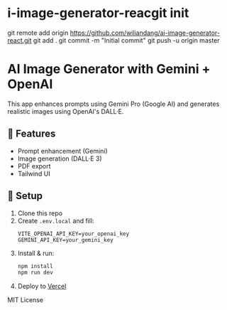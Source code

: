 # i-image-generator-reacgit init
git remote add origin https://github.com/wiliandang/ai-image-generator-react.git
git add .
git commit -m "Initial commit"
git push -u origin master
# AI Image Generator with Gemini + OpenAI

This app enhances prompts using Gemini Pro (Google AI) and generates realistic images using OpenAI's DALL·E.

## 🚀 Features
- Prompt enhancement (Gemini)
- Image generation (DALL·E 3)
- PDF export
- Tailwind UI

## 🧪 Setup
1. Clone this repo
2. Create `.env.local` and fill:
   ```
   VITE_OPENAI_API_KEY=your_openai_key
   GEMINI_API_KEY=your_gemini_key
   ```
3. Install & run:
   ```bash
   npm install
   npm run dev
   ```
4. Deploy to [Vercel](https://vercel.com)

MIT License

